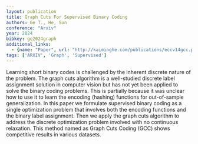 ```yaml
---
layout: publication
title: Graph Cuts For Supervised Binary Coding
authors: Ge T., He, Sun
conference: "Arxiv"
year: 2024
bibkey: ge2024graph
additional_links:
  - {name: "Paper", url: "http://kaiminghe.com/publications/eccv14gcc.pdf"}
tags: ['ARXIV', 'Graph', 'Supervised']
---
```

Learning short binary codes is challenged by the inherent discrete nature of the problem. The graph cuts algorithm is a well-studied discrete label assignment solution in computer vision but has not yet been applied to solve the binary coding problems. This is partially because it was unclear how to use it to learn the encoding (hashing) functions for out-of-sample generalization. In this paper we formulate supervised binary coding as a single optimization problem that involves both the encoding functions and the binary label assignment. Then we apply the graph cuts algorithm to address the discrete optimization problem involved with no continuous relaxation. This method named as Graph Cuts Coding (GCC) shows competitive results in various datasets.
